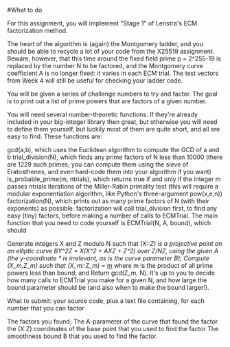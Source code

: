 #What to do

For this assignment, you will implement "Stage 1" of Lenstra's ECM factorization method.

The heart of the algorithm is (again) the Montgomery ladder, and you should be able to recycle a lot of your code from the X25519 assignment.  Beware, however, that this time around the fixed field prime p = 2^255-19 is replaced by the number N to be factored, and the Montgomery curve coefficient A is no longer fixed: it varies in each ECM trial.  The test vectors from Week 4 will still be useful for checking your ladder code.

You will be given a series of challenge numbers to try and factor. The goal is to print out a list of prime powers that are factors of a given number.

You will need several number-theoretic functions.  If they're already included in your big-integer library then great, but otherwise you will need to define them yourself, but luckily most of them are quite short, and all are easy to find.  These functions are:

gcd(a,b), which uses the Euclidean algorithm to compute the GCD of a and b
trial_division(N), which finds any prime factors of N less than 10000 (there are 1229 such primes; you can compute them using the sieve of Eratosthenes, and even hard-code them into your algorithm if you want)
is_probable_prime(m, ntrials), which returns true if and only if the integer m passes ntrials iterations of the Miller-Rabin primality test (this will require a modular exponentiation algorithm, like Python's three-argument pow(x,e,n))
factorization(N), which prints out as many prime factors of  N (with their exponents) as possible.  factorization will call trial_division first, to find any easy (tiny) factors, before making a number of calls to ECMTrial.
The main function that you need to code yourself is ECMTrial(N, A, bound), which should

Generate integers X and Z modulo N such that (X:*:Z) is a projective point on an elliptic curve BY^2Z = X(X^2 + AXZ + Z^2) over Z/NZ, using the given A (the y-coordinate * is irrelevant, as is the curve parameter B);
Compute (X_m,Z_m) such that (X_m:*:Z_m) = [m](X:*:Z) where m is the product of all prime powers less than bound; and
Return gcd(Z_m, N).
It's up to you to decide how many calls to ECMTrial you make for a given N, and how large the bound parameter should be (and also when to make the bound larger!).

What to submit: your source code, plus a text file containing, for each number that you can factor

The factors you found;
The A-parameter of the curve that found the factor
the (X:Z) coordinates of the base point that you used to find the factor
The smoothness bound B that you used to find the factor.
